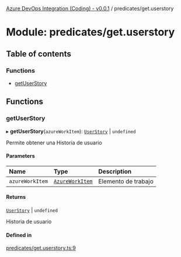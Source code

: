 [Azure DevOps Integration (Coding) - v0.0.1](../README.md) / predicates/get.userstory

# Module: predicates/get.userstory

## Table of contents

### Functions

- [getUserStory](predicates_get_userstory.md#getuserstory)

## Functions

### getUserStory

▸ **getUserStory**(`azureWorkItem`): [`UserStory`](../classes/models_agile_userStory.UserStory.md) \| `undefined`

Permite obtener una Historia de usuario

#### Parameters

| Name | Type | Description |
| :------ | :------ | :------ |
| `azureWorkItem` | [`AzureWorkItem`](../classes/models_azureDevOps_azureWorkItem.AzureWorkItem.md) | Elemento de trabajo |

#### Returns

[`UserStory`](../classes/models_agile_userStory.UserStory.md) \| `undefined`

Historia de usuario

#### Defined in

[predicates/get.userstory.ts:9](https://github.com/jeysgar1/azure-devops-api-kms/blob/28b9ee1/src/predicates/get.userstory.ts#L9)
